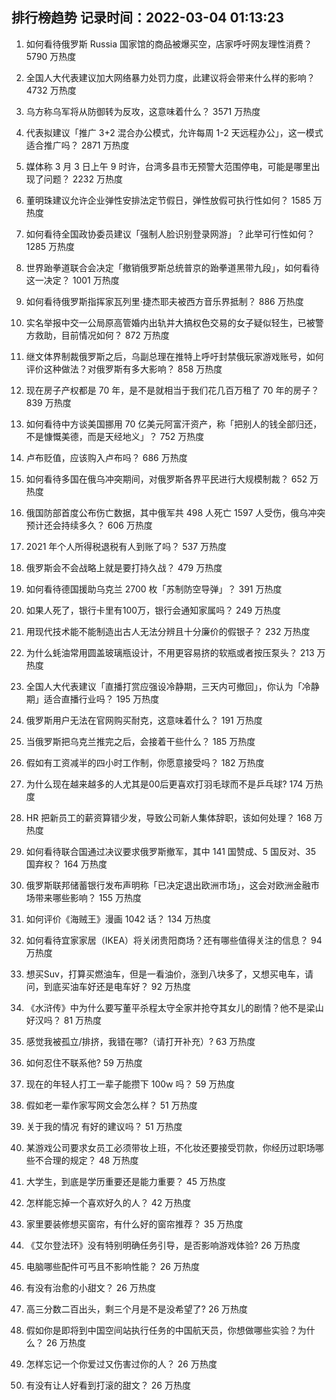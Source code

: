 
## 排行榜趋势 记录时间：2022-03-04 01:13:23
  
  1. 如何看待俄罗斯 Russia 国家馆的商品被爆买空，店家呼吁网友理性消费？ 5790 万热度
    
  2. 全国人大代表建议加大网络暴力处罚力度，此建议将会带来什么样的影响？ 4732 万热度
    
  3. 乌方称乌军将从防御转为反攻，这意味着什么？ 3571 万热度
    
  4. 代表拟建议「推广 3+2 混合办公模式，允许每周 1-2 天远程办公」，这一模式适合推广吗？ 2871 万热度
    
  5. 媒体称 3 月 3 日上午 9 时许，台湾多县市无预警大范围停电，可能是哪里出现了问题？ 2232 万热度
    
  6. 董明珠建议允许企业弹性安排法定节假日，弹性放假可执行性如何？ 1585 万热度
    
  7. 如何看待全国政协委员建议「强制人脸识别登录网游」？此举可行性如何？ 1285 万热度
    
  8. 世界跆拳道联合会决定「撤销俄罗斯总统普京的跆拳道黑带九段」，如何看待这一决定？ 1001 万热度
    
  9. 如何看待俄罗斯指挥家瓦列里·捷杰耶夫被西方音乐界抵制？ 886 万热度
    
  10. 实名举报中交一公局原高管婚内出轨并大搞权色交易的女子疑似轻生，已被警方救助，目前情况如何？ 872 万热度
    
  11. 继文体界制裁俄罗斯之后，乌副总理在推特上呼吁封禁俄玩家游戏账号，如何评价这种做法？对俄罗斯有多大影响？ 858 万热度
    
  12. 现在房子产权都是 70 年，是不是就相当于我们花几百万租了 70 年的房子？ 839 万热度
    
  13. 如何看待中方谈美国挪用 70 亿美元阿富汗资产，称「把别人的钱全部归还，不是慷慨美德，而是天经地义」？ 752 万热度
    
  14. 卢布贬值，应该购入卢布吗？ 686 万热度
    
  15. 如何看待多国在俄乌冲突期间，对俄罗斯各界平民进行大规模制裁？ 652 万热度
    
  16. 俄国防部首度公布伤亡数据，其中俄军共 498 人死亡 1597 人受伤，俄乌冲突预计还会持续多久？ 606 万热度
    
  17. 2021 年个人所得税退税有人到账了吗？ 537 万热度
    
  18. 俄罗斯会不会战略上就是要打持久战？ 479 万热度
    
  19. 如何看待德国援助乌克兰 2700 枚「苏制防空导弹」？ 391 万热度
    
  20. 如果人死了，银行卡里有100万，银行会通知家属吗？ 249 万热度
    
  21. 用现代技术能不能制造出古人无法分辨且十分廉价的假银子？ 232 万热度
    
  22. 为什么蚝油常用圆盖玻璃瓶设计，不用更容易挤的软瓶或者按压泵头？ 213 万热度
    
  23. 全国人大代表建议「直播打赏应强设冷静期，三天内可撤回」，你认为「冷静期」适合直播行业吗？ 195 万热度
    
  24. 俄罗斯用户无法在官网购买耐克，这意味着什么？ 191 万热度
    
  25. 当俄罗斯把乌克兰推完之后，会接着干些什么？ 185 万热度
    
  26. 假如有工资减半的四小时工作制，你愿意接受吗？ 182 万热度
    
  27. 为什么现在越来越多的人尤其是00后更喜欢打羽毛球而不是乒乓球? 174 万热度
    
  28. HR 把新员工的薪资算错少发，导致公司新人集体辞职，该如何处理？ 168 万热度
    
  29. 如何看待联合国通过决议要求俄罗斯撤军，其中 141 国赞成、5 国反对、35 国弃权？ 164 万热度
    
  30. 俄罗斯联邦储蓄银行发布声明称「已决定退出欧洲市场」，这会对欧洲金融市场带来哪些影响？ 155 万热度
    
  31. 如何评价《海贼王》漫画 1042 话？ 134 万热度
    
  32. 如何看待宜家家居（IKEA）将关闭贵阳商场？还有哪些值得关注的信息？ 94 万热度
    
  33. 想买Suv，打算买燃油车，但是一看油价，涨到八块多了，又想买电车，请问，到底买油车好还是电车好？ 92 万热度
    
  34. 《水浒传》中为什么要写董平杀程太守全家并抢夺其女儿的剧情？他不是梁山好汉吗？ 81 万热度
    
  35. 感觉我被孤立/排挤，我错在哪?（请打开补充）? 63 万热度
    
  36. 如何忍住不联系他? 59 万热度
    
  37. 现在的年轻人打工一辈子能攒下 100w 吗？ 59 万热度
    
  38. 假如老一辈作家写网文会怎么样？ 51 万热度
    
  39. 关于我的情况 有好的建议吗？ 51 万热度
    
  40. 某游戏公司要求女员工必须带妆上班，不化妆还要接受罚款，你经历过职场哪些不合理的规定？ 48 万热度
    
  41. 大学生，到底是学历重要还是能力重要？ 45 万热度
    
  42. 怎样能忘掉一个喜欢好久的人？ 42 万热度
    
  43. 家里要装修想买窗帘，有什么好的窗帘推荐？ 35 万热度
    
  44. 《艾尔登法环》没有特别明确任务引导，是否影响游戏体验? 26 万热度
    
  45. 电脑哪些配件可丐且不影响性能？ 26 万热度
    
  46. 有没有治愈的小甜文？ 26 万热度
    
  47. 高三分数二百出头，剩三个月是不是没希望了? 26 万热度
    
  48. 假如你是即将到中国空间站执行任务的中国航天员，你想做哪些实验？为什么？ 26 万热度
    
  49. 怎样忘记一个你爱过又伤害过你的人？ 26 万热度
    
  50. 有没有让人好看到打滚的甜文？ 26 万热度
    